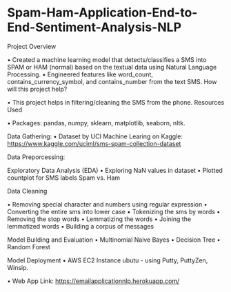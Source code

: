 # Spam-Ham-Application-End-to-End-Sentiment-Analysis-NLP

Project Overview

• Created a machine learning model that detects/classifies a SMS into SPAM or HAM (normal) based on the textual data using Natural Language Processing. • Engineered features like word_count, contains_currency_symbol, and contains_number from the text SMS. How will this project help?

• This project helps in filtering/cleaning the SMS from the phone. Resources Used

• Packages: pandas, numpy, sklearn, matplotlib, seaborn, nltk.

Data Gathering: • Dataset by UCI Machine Learing on Kaggle: https://www.kaggle.com/uciml/sms-spam-collection-dataset

Data Preporcessing:

Exploratory Data Analysis (EDA) • Exploring NaN values in dataset • Plotted countplot for SMS labels Spam vs. Ham

Data Cleaning

• Removing special character and numbers using regular expression • Converting the entire sms into lower case • Tokenizing the sms by words • Removing the stop words • Lemmatizing the words • Joining the lemmatized words • Building a corpus of messages

Model Building and Evaluation • Multinomial Naive Bayes • Decision Tree • Random Forest

Model Deployment • AWS EC2 Instance ubutu - using Putty, PuttyZen, Winsip.

• Web App Link: https://emailapplicationnlp.herokuapp.com/
